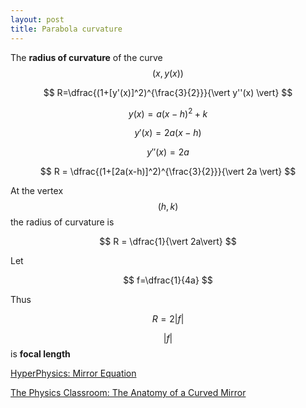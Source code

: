 ```yaml
---
layout: post
title: Parabola curvature
---
```


The **radius of curvature** of the curve $$(x,y(x))$$

$$
R=\dfrac{(1+[y'(x)]^2)^{\frac{3}{2}}}{\vert y''(x) \vert}
$$

$$
y(x)=a(x-h)^2+k
$$

$$
y'(x)=2a(x-h)
$$

$$
y''(x)=2a
$$


$$
R = \dfrac{(1+[2a(x-h)]^2)^{\frac{3}{2}}}{\vert 2a \vert}
$$

At the vertex $$(h,k)$$ the radius of curvature is

$$
R = \dfrac{1}{\vert 2a\vert}
$$

Let 

$$
f=\dfrac{1}{4a}
$$

Thus

$$
R = 2 \vert f \vert
$$

$$\vert f \vert$$ is **focal length**


[HyperPhysics: Mirror Equation](http://hyperphysics.phy-astr.gsu.edu/hbase/geoopt/mireq.html)

[The Physics Classroom: The Anatomy of a Curved Mirror](https://www.physicsclassroom.com/class/refln/Lesson-3/The-Anatomy-of-a-Curved-Mirror)